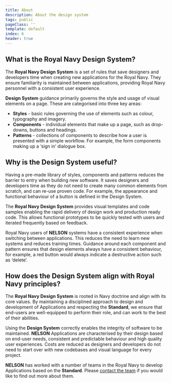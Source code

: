 ```yaml
---
title: About
description: About the design system
tags: public
pageClass: ''
template: default
index: 6
header: true
---
```


## What is the Royal Navy Design System?
The **Royal Navy Design System** is a set of rules that save designers and developers time when creating new applications for the Royal Navy. They ensure familiarity is maintained between applications, providing Royal Navy personnel with a consistent user experience.

**Design System** guidance primarily governs the style and usage of visual elements on a page. These are categorised into three key areas:

* **Styles** - basic rules governing the use of elements such as colour, typography and imagery.
* **Components** - individual elements that make up a page, such as drop-downs, buttons and headings.
* **Patterns** - collections of components to describe how a user is presented with a simple workflow. For example, the form components making up a ‘sign in’ dialogue box.

## Why is the Design System useful?
Having a pre-made library of styles, components and patterns reduces the barrier to entry when building new software. It saves designers and developers time as they do not need to create many common elements from scratch, and can re-use proven code. For example, the appearance and functional behaviour of a button is defined in the Design System.

The **Royal Navy Design System** provides visual templates and code samples enabling the rapid delivery of design work and production ready code. This allows functional prototypes to be quickly tested with users and iterated frequently based on feedback.

Royal Navy users of **NELSON** systems have a consistent experience when switching between applications. This reduces the need to learn new systems and reduces training times. Guidance around each component and pattern ensures that design elements always have a consistent behaviour, for example, a red button would always indicate a destructive action such as ‘delete’.

## How does the Design System align with Royal Navy principles?
The **Royal Navy Design System** is rooted in Navy doctrine and align with its core values. By maintaining a disciplined approach to design and development of Applications and respecting the **Standard**, we ensure that end-users are well-equipped to perform their role, and can work to the best of their abilities.

Using the **Design System** correctly enables the integrity of software to be maintained. **NELSON** Applications are characterised by their design based on end-user needs, consistent and predictable behaviour and high quality user experiences. Costs are reduced as designers and developers do not need to start over with new codebases and visual language for every project.

**NELSON** has worked with a number of teams in the Royal Navy to develop Applications based on the **Standard**. Please [contact the team](/contact) if you would like to find out more about them.

